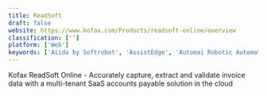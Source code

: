 ```yaml
---
title: ReadSoft
draft: false 
website: https://www.kofax.com/Products/readsoft-online/overview
classification: ['']
platform: ['Web']
keywords: ['Aiida by Softrobot', 'AssistEdge', 'Automai Robotic Automation Platform', 'Automate', 'Automation Anywhere', 'AutomationEdge', 'Be Informed', 'Blue Prism', 'CloudStorm', 'Contextor', 'Intradiem', 'Jidoka', 'Kofax Kapow', 'Laserfiche', 'OpenConnect', 'Oracle Process Cloud', 'Pega Platform', 'Quicken', 'Tonkean', 'WinAutomation by Softomotive', 'Workfusion Intelligent Automation Cloud']
---
```

Kofax ReadSoft Online -  Accurately capture, extract and validate invoice data with a multi-tenant SaaS accounts payable solution in the cloud